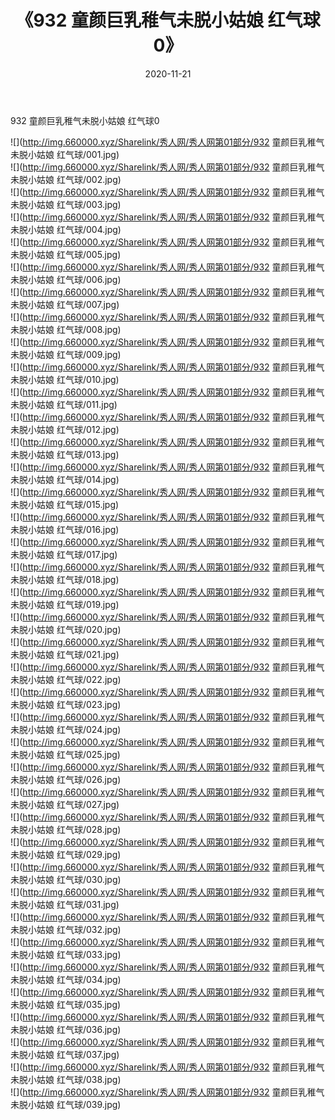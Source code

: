 ﻿---
layout: post
title:  《932 童颜巨乳稚气未脱小姑娘 红气球0》
date:   2020-11-21
img: http://img.660000.xyz/Sharelink/秀人网/秀人网第01部分/932 童颜巨乳稚气未脱小姑娘 红气球0/000.jpg
categories: [美女, 清纯, 唯美]
---

932 童颜巨乳稚气未脱小姑娘 红气球0

  ![](http://img.660000.xyz/Sharelink/秀人网/秀人网第01部分/932 童颜巨乳稚气未脱小姑娘 红气球/001.jpg) <br> ![](http://img.660000.xyz/Sharelink/秀人网/秀人网第01部分/932 童颜巨乳稚气未脱小姑娘 红气球/002.jpg) <br> ![](http://img.660000.xyz/Sharelink/秀人网/秀人网第01部分/932 童颜巨乳稚气未脱小姑娘 红气球/003.jpg) <br> ![](http://img.660000.xyz/Sharelink/秀人网/秀人网第01部分/932 童颜巨乳稚气未脱小姑娘 红气球/004.jpg) <br> ![](http://img.660000.xyz/Sharelink/秀人网/秀人网第01部分/932 童颜巨乳稚气未脱小姑娘 红气球/005.jpg) <br> ![](http://img.660000.xyz/Sharelink/秀人网/秀人网第01部分/932 童颜巨乳稚气未脱小姑娘 红气球/006.jpg) <br> ![](http://img.660000.xyz/Sharelink/秀人网/秀人网第01部分/932 童颜巨乳稚气未脱小姑娘 红气球/007.jpg) <br> ![](http://img.660000.xyz/Sharelink/秀人网/秀人网第01部分/932 童颜巨乳稚气未脱小姑娘 红气球/008.jpg) <br> ![](http://img.660000.xyz/Sharelink/秀人网/秀人网第01部分/932 童颜巨乳稚气未脱小姑娘 红气球/009.jpg) <br> ![](http://img.660000.xyz/Sharelink/秀人网/秀人网第01部分/932 童颜巨乳稚气未脱小姑娘 红气球/010.jpg) <br> ![](http://img.660000.xyz/Sharelink/秀人网/秀人网第01部分/932 童颜巨乳稚气未脱小姑娘 红气球/011.jpg) <br> ![](http://img.660000.xyz/Sharelink/秀人网/秀人网第01部分/932 童颜巨乳稚气未脱小姑娘 红气球/012.jpg) <br> ![](http://img.660000.xyz/Sharelink/秀人网/秀人网第01部分/932 童颜巨乳稚气未脱小姑娘 红气球/013.jpg) <br> ![](http://img.660000.xyz/Sharelink/秀人网/秀人网第01部分/932 童颜巨乳稚气未脱小姑娘 红气球/014.jpg) <br> ![](http://img.660000.xyz/Sharelink/秀人网/秀人网第01部分/932 童颜巨乳稚气未脱小姑娘 红气球/015.jpg) <br> ![](http://img.660000.xyz/Sharelink/秀人网/秀人网第01部分/932 童颜巨乳稚气未脱小姑娘 红气球/016.jpg) <br> ![](http://img.660000.xyz/Sharelink/秀人网/秀人网第01部分/932 童颜巨乳稚气未脱小姑娘 红气球/017.jpg) <br> ![](http://img.660000.xyz/Sharelink/秀人网/秀人网第01部分/932 童颜巨乳稚气未脱小姑娘 红气球/018.jpg) <br> ![](http://img.660000.xyz/Sharelink/秀人网/秀人网第01部分/932 童颜巨乳稚气未脱小姑娘 红气球/019.jpg) <br> ![](http://img.660000.xyz/Sharelink/秀人网/秀人网第01部分/932 童颜巨乳稚气未脱小姑娘 红气球/020.jpg) <br> ![](http://img.660000.xyz/Sharelink/秀人网/秀人网第01部分/932 童颜巨乳稚气未脱小姑娘 红气球/021.jpg) <br> ![](http://img.660000.xyz/Sharelink/秀人网/秀人网第01部分/932 童颜巨乳稚气未脱小姑娘 红气球/022.jpg) <br> ![](http://img.660000.xyz/Sharelink/秀人网/秀人网第01部分/932 童颜巨乳稚气未脱小姑娘 红气球/023.jpg) <br> ![](http://img.660000.xyz/Sharelink/秀人网/秀人网第01部分/932 童颜巨乳稚气未脱小姑娘 红气球/024.jpg) <br> ![](http://img.660000.xyz/Sharelink/秀人网/秀人网第01部分/932 童颜巨乳稚气未脱小姑娘 红气球/025.jpg) <br> ![](http://img.660000.xyz/Sharelink/秀人网/秀人网第01部分/932 童颜巨乳稚气未脱小姑娘 红气球/026.jpg) <br> ![](http://img.660000.xyz/Sharelink/秀人网/秀人网第01部分/932 童颜巨乳稚气未脱小姑娘 红气球/027.jpg) <br> ![](http://img.660000.xyz/Sharelink/秀人网/秀人网第01部分/932 童颜巨乳稚气未脱小姑娘 红气球/028.jpg) <br> ![](http://img.660000.xyz/Sharelink/秀人网/秀人网第01部分/932 童颜巨乳稚气未脱小姑娘 红气球/029.jpg) <br> ![](http://img.660000.xyz/Sharelink/秀人网/秀人网第01部分/932 童颜巨乳稚气未脱小姑娘 红气球/030.jpg) <br> ![](http://img.660000.xyz/Sharelink/秀人网/秀人网第01部分/932 童颜巨乳稚气未脱小姑娘 红气球/031.jpg) <br> ![](http://img.660000.xyz/Sharelink/秀人网/秀人网第01部分/932 童颜巨乳稚气未脱小姑娘 红气球/032.jpg) <br> ![](http://img.660000.xyz/Sharelink/秀人网/秀人网第01部分/932 童颜巨乳稚气未脱小姑娘 红气球/033.jpg) <br> ![](http://img.660000.xyz/Sharelink/秀人网/秀人网第01部分/932 童颜巨乳稚气未脱小姑娘 红气球/034.jpg) <br> ![](http://img.660000.xyz/Sharelink/秀人网/秀人网第01部分/932 童颜巨乳稚气未脱小姑娘 红气球/035.jpg) <br> ![](http://img.660000.xyz/Sharelink/秀人网/秀人网第01部分/932 童颜巨乳稚气未脱小姑娘 红气球/036.jpg) <br> ![](http://img.660000.xyz/Sharelink/秀人网/秀人网第01部分/932 童颜巨乳稚气未脱小姑娘 红气球/037.jpg) <br> ![](http://img.660000.xyz/Sharelink/秀人网/秀人网第01部分/932 童颜巨乳稚气未脱小姑娘 红气球/038.jpg) <br> ![](http://img.660000.xyz/Sharelink/秀人网/秀人网第01部分/932 童颜巨乳稚气未脱小姑娘 红气球/039.jpg) <br>
